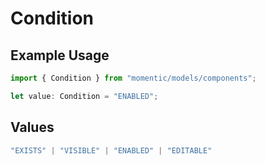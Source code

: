 # Condition

## Example Usage

```typescript
import { Condition } from "momentic/models/components";

let value: Condition = "ENABLED";
```

## Values

```typescript
"EXISTS" | "VISIBLE" | "ENABLED" | "EDITABLE"
```